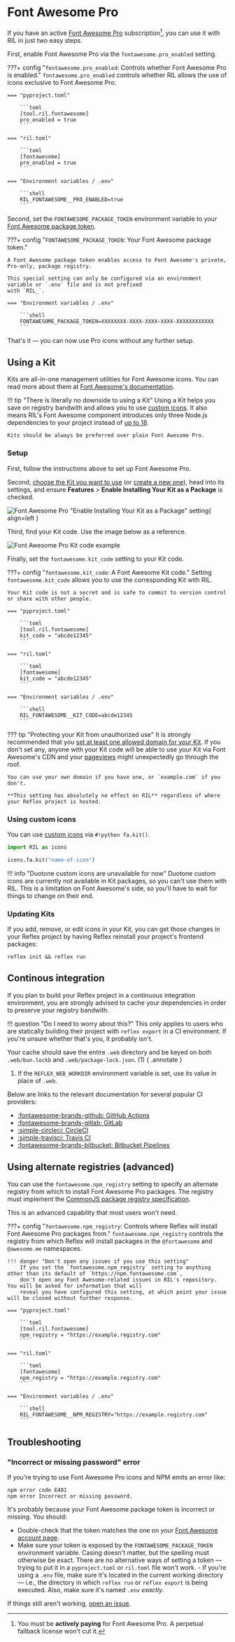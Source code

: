 # Font Awesome Pro

If you have an active [Font Awesome Pro](https://fontawesome.com/plans) subscription[^1], you
can use it with RIL in just two easy steps.

First, enable Font Awesome Pro via the `fontawesome.pro_enabled` setting.

???+ config "`fontawesome.pro_enabled`: Controls whether Font Awesome Pro is enabled."
    `fontawesome.pro_enabled` controls whether RIL allows the use of icons exclusive to Font Awesome Pro.

    === "pyproject.toml"

        ```toml
        [tool.ril.fontawesome]
        pro_enabled = true
        ```

    === "ril.toml"

        ```toml
        [fontawesome]
        pro_enabled = true
        ```

    === "Environment variables / .env"

        ```shell
        RIL_FONTAWESOME__PRO_ENABLED=true
        ```


Second, set the `FONTAWESOME_PACKAGE_TOKEN` environment variable to your 
[Font Awesome package token](https://fontawesome.com/account/general#tokens).

???+ config "`FONTAWESOME_PACKAGE_TOKEN`: Your Font Awesome package token."

    A Font Awesome package token enables access to Font Awesome's private, Pro-only, package registry.

    This special setting can only be configured via an environment variable or `.env` file and is not prefixed
    with `RIL_`.

    === "Environment variables / .env"

        ```shell
        FONTAWESOME_PACKAGE_TOKEN=XXXXXXXX-XXXX-XXXX-XXXX-XXXXXXXXXXXX
        ```

That's it — you can now use Pro icons without any further setup.

## Using a Kit

Kits are all-in-one management utilities for Font Awesome icons. You can read more about them at
[Font Awesome's documentation](https://docs.fontawesome.com/web/setup/use-kit).

!!! tip "There is literally no downside to using a Kit"
    Using a Kit helps you save on registry bandwith and allows you to use [custom icons](#using-custom-icons).
    It also means RIL's Font Awesome component introduces only three Node.js dependencies to your project instead
    of [up to 18](https://docs.fontawesome.com/web/setup/packages#svg-icon-packages).

    Kits should be always be preferred over plain Font Awesome Pro.

### Setup

First, follow the instructions above to set up Font Awesome Pro.

Second, [choose the Kit you want to use](https://fontawesome.com/kits)
(or [create a new one](https://fontawesome.com/kits/new)), head into its settings, and ensure **Features** > 
**Enable Installing Your Kit as a Package** is checked.

![Font Awesome Pro "Enable Installing Your Kit as a Package" setting](../assets/images/fontawesome-enable-kit-package-setting.png){ align=left }

Third, find your Kit code. Use the image below as a reference.

![Font Awesome Pro Kit code example](../assets/images/fontawesome-kit-code.png)

Finally, set the `fontawesome.kit_code` setting to your Kit code.

???+ config "`fontawesome.kit_code`: A Font Awesome Kit code."
    Setting `fontawesome.kit_code` allows you to use the corresponding Kit with RIL.

    Your Kit code is not a secret and is safe to commit to version control or share with other people.

    === "pyproject.toml"

        ```toml
        [tool.ril.fontawesome]
        kit_code = "abcde12345"
        ```

    === "ril.toml"

        ```toml
        [fontawesome]
        kit_code = "abcde12345"
        ```

    === "Environment variables / .env"

        ```shell
        RIL_FONTAWESOME__KIT_CODE=abcde12345
        ```

??? tip "Protecting your Kit from unauthorized use"
    It is strongly recommended that you [set at least one allowed domain for your Kit](https://docs.fontawesome.com/web/setup/use-kit#im-getting-a-lot-more-pageviews-than-i-think-i-should-be-what-can-i-do).
    If you don't set any, anyone with your Kit code will be able to use your Kit via Font Awesome's CDN
    and your [pageviews](https://docs.fontawesome.com/web/setup/use-kit#kits-and-pageviews) might unexpectedly go through the roof.

    You can use your own domain if you have one, or `example.com` if you don't.

    **This setting has absolutely no effect on RIL** regardless of where your Reflex project is hosted.


### Using custom icons

You can use [custom icons](https://docs.fontawesome.com/web/add-icons/upload-icons) via `#!python fa.kit()`.

```python
import RIL as icons

icons.fa.kit("name-of-icon")
```

!!! info "Duotone custom icons are unavailable for now"
    Duotone custom icons are currently not available in Kit packages, so you can't use them with RIL. 
    This is a limitation on Font Awesome's side, so you'll have to wait for things to change on their end.

### Updating Kits

If you add, remove, or edit icons in your Kit, you can get those changes in your Reflex project by
having Reflex reinstall your project's frontend packages:

```shell
reflex init && reflex run
```

## Continous integration

If you plan to build your Reflex project in a continuous integration environment, you are strongly advised to
cache your dependencies in order to preserve your registry bandwith.

!!! question "Do I need to worry about this?"
    This only applies to users who are statically building their project with `reflex export` in a CI
    environment. If you're unsure whether that's you, it probably isn't.

Your cache should save the entire `.web` directory and be keyed on both `.web/bun.lockb` and `.web/package-lock.json`. (1)
{ .annotate }

1. If the `REFLEX_WEB_WORKDIR` environment variable is set, use its value in place of `.web`.

Below are links to the relevant documentation for several popular CI providers:

- [:fontawesome-brands-github: GitHub Actions](https://docs.github.com/en/actions/advanced-guides/caching-dependencies-to-speed-up-workflows)
- [:fontawesome-brands-gitlab: GitLab](https://docs.gitlab.com/ee/ci/caching/)
- [:simple-circleci: CircleCI](https://circleci.com/docs/2.0/caching/)
- [:simple-travisci: Travis CI](https://docs.travis-ci.com/user/caching/)
- [:fontawesome-brands-bitbucket: Bitbucket Pipelines](https://support.atlassian.com/bitbucket-cloud/docs/cache-dependencies/)

## Using alternate registries (advanced)

You can use the `fontawesome.npm_registry` setting to specify an alternate registry from which 
to install Font Awesome Pro packages. The registry must implement the 
[CommonJS package registry specification](https://wiki.commonjs.org/wiki/Packages/Registry).

This is an advanced capability that most users won't need.

???+ config "`fontawesome.npm_registry`: Controls where Reflex will install Font Awesome Pro packages from."
    `fontawesome.npm_registry` controls the registry from which Reflex will install packages in the `@fortawesome`
    and `@awesome.me` namespaces.

    !!! danger "Don't open any issues if you use this setting"
        If you set the `fontawesome.npm_registry` setting to anything other than its default of `https://npm.fontawesome.com`,
        don't open any Font Awesome-related issues in RIL's repository. You will be asked for information that will
        reveal you have configured this setting, at which point your issue will be closed without further response.

    === "pyproject.toml"

        ```toml
        [tool.ril.fontawesome]
        npm_registry = "https://example.registry.com"
        ```

    === "ril.toml"

        ```toml
        [fontawesome]
        npm_registry = "https://example.registry.com"
        ```

    === "Environment variables / .env"

        ```shell
        RIL_FONTAWESOME__NPM_REGISTRY="https://example.registry.com"
        ```

## Troubleshooting

### "Incorrect or missing password" error

If you're trying to use Font Awesome Pro icons and NPM emits an error like:

```{ .text .no-copy .no-select }
npm error code E401
npm error Incorrect or missing password.
```

It's probably because your Font Awesome package token is incorrect or missing. You should:

- Double-check that the token matches the one on your [Font Awesome account page](https://fontawesome.com/account/general#tokens).
- Make sure your token is exposed by the `FONTAWESOME_PACKAGE_TOKEN` environment variable. Casing doesn't matter,
but the spelling must otherwise be exact. There are no alternative ways of setting a token — trying to put it in a `pyproject.toml`
or `ril.toml` file won't work.
      - If you're using a `.env` file, make sure it's located in the current working directory — i.e., the directory in which
      `reflex run` or `reflex export` is being executed. Also, make sure it's named `.env` *exactly*.

If things still aren't working, [open an issue](https://github.com/celsiusnarhwal/RIL/issues/new/choose).

[^1]: You must be **actively paying** for Font Awesome Pro. A perpetual fallback license won't cut it.
